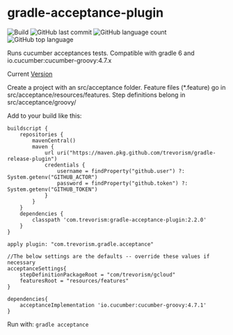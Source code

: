 # gradle-acceptance-plugin
![Build](https://github.com/trevorism/gradle-acceptance-plugin/actions/workflows/build.yml/badge.svg)
![GitHub last commit](https://img.shields.io/github/last-commit/trevorism/gradle-acceptance-plugin)
![GitHub language count](https://img.shields.io/github/languages/count/trevorism/gradle-acceptance-plugin)
![GitHub top language](https://img.shields.io/github/languages/top/trevorism/gradle-acceptance-plugin)


Runs cucumber acceptances tests. Compatible with gradle 6 and io.cucumber:cucumber-groovy:4.7.x

Current [Version](https://github.com/trevorism/gradle-acceptance-plugin/releases/latest)

Create a project with an src/acceptance folder. Feature files (*.feature) go in src/acceptance/resources/features. 
Step definitions belong in src/acceptance/groovy/<package name>


Add to your build like this:
```
buildscript {
	repositories {
        mavenCentral()
        maven {
            url uri("https://maven.pkg.github.com/trevorism/gradle-release-plugin")
            credentials {
                username = findProperty("github.user") ?: System.getenv("GITHUB_ACTOR")
                password = findProperty("github.token") ?: System.getenv("GITHUB_TOKEN")
            }
        }
    }
	dependencies {
        classpath 'com.trevorism:gradle-acceptance-plugin:2.2.0'
    }
}

apply plugin: "com.trevorism.gradle.acceptance"

//The below settings are the defaults -- override these values if necessary
acceptanceSettings{
    stepDefinitionPackageRoot = "com/trevorism/gcloud"
    featuresRoot = "resources/features"
}

dependencies{
    acceptanceImplementation 'io.cucumber:cucumber-groovy:4.7.1'
}

```

Run with:
`gradle acceptance`